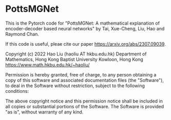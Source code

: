 # PottsMGNet

This is the Pytorch code for "PottsMGNet: A mathematical explanation of encoder-decoder based neural networks" by Tai, Xue-Cheng, Liu, Hao and Raymond Chan.

If this code is useful, pleae cite our paper
https://arxiv.org/abs/2307.09039.

Copyright (c) 2022 Hao Liu (haoliu AT hkbu.edu.hk)
Department of Mathematics,
Hong Kong Baptist University
Kowloon, Hong Kong
https://www.math.hkbu.edu.hk/~haoliu/

Permission is hereby granted, free of charge, to any person obtaining a copy of this software and associated documentation files (the "Software"), to deal in the Software without restriction, subject to the following conditions:

The above copyright notice and this permission notice shall be included in all copies or substantial portions of the Software. The Software is provided "as is", without warranty of any kind.



